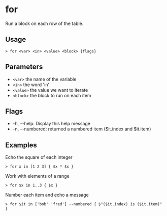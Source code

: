 # for
Run a block on each row of the table.

## Usage
```shell
> for <var> <in> <value> <block> {flags} 
 ```

## Parameters
* `<var>` the name of the variable
* `<in>` the word 'in'
* `<value>` the value we want to iterate
* `<block>` the block to run on each item

## Flags
* -h, --help: Display this help message
* -n, --numbered: returned a numbered item ($it.index and $it.item)

## Examples
  Echo the square of each integer
```shell
> for x in [1 2 3] { $x * $x }
 ```

  Work with elements of a range
```shell
> for $x in 1..3 { $x }
 ```

  Number each item and echo a message
```shell
> for $it in ['bob' 'fred'] --numbered { $"($it.index) is ($it.item)" }
 ```


